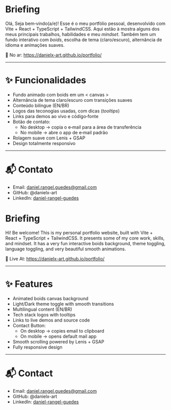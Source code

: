 # Briefing

Olá, Seja bem‑vindo(a/e)! Esse é o meu portfólio pessoal, desenvolvido com Vite + React + TypeScript + TailwindCSS. Aqui estão à mostra alguns dos meus principais trabalhos, habilidades e meu *mindset*.
Também tem um fundo interativo com *boids*, escolha de tema (claro/escuro), alternância de idioma e animações suaves.

🔗 No ar: https://danielx-art.github.io/portfolio/


---

# ✨ Funcionalidades

- Fundo animado com boids em um < canvas >
- Alternância de tema claro/escuro com transições suaves
- Conteúdo bilíngue (EN/BR)
- Logos das teconogias usadas, com dicas (*tooltips*)
- Links para demos ao vivo e código‑fonte
- Botão de contato:
	- No desktop → copia o e‑mail para a área de transferência
	- No mobile → abre o app de e‑mail padrão
- Rolagem suave com Lenis + GSAP
- Design totalmente responsivo

---

# 📬 Contato

- Email: [daniel.rangel.guedes@gmail.com](mailto://daniel.rangel.guedes)
- GitHub: @danielx-art
- LinkedIn: [daniel-rangel-guedes](https://www.linkedin.com/in/daniel-rangel-guedes/)


# Briefing

Hi! Be welcome! This is my personal portfolio website, built with Vite + React + TypeScript + TailwindCSS. It presents some of my core work, skills, and mindset. It has a very fun interactive boids background, theme toggling, language toggling, and very beautiful smooth animations.

🔗 Live At: https://danielx-art.github.io/portfolio/

---

# ✨ Features

- Animated boids canvas background
- Light/Dark theme toggle with smooth transitions
- Multilingual content (EN/BR)
- Tech stack logos with tooltips
- Links to live demos and source code
- Contact Button:
	- On desktop → copies email to clipboard
	- On mobile → opens default mail app
- Smooth scrolling powered by Lenis + GSAP
- Fully responsive design

---

# 📬 Contact

- Email: [daniel.rangel.guedes@gmail.com](mailto://daniel.rangel.guedes)
- GitHub: @danielx-art
- LinkedIn: [daniel-rangel-guedes](https://www.linkedin.com/in/daniel-rangel-guedes/)